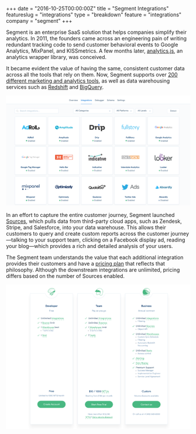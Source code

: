 +++
date = "2016-10-25T00:00:00Z"
title = "Segment Integrations"
featureslug = "integrations"
type = "breakdown"
feature = "integrations"
company = "segment"
+++

Segment is an enterprise SaaS solution that helps companies simplify their analytics. In 2011, the founders came across an engineering pain of writing redundant tracking code to send customer behavioral events to Google Analytics, MixPanel, and KISSmetrics. A few months later, [analytics.js](https://github.com/segmentio/analytics.js), an analytics wrapper library, was conceived.

It became evident the value of having the same, consistent customer data across all the tools that rely on them. Now, Segment supports over [200 different marketing and analytics tools](https://segment.com/integrations/?utm_campaign=enterprise-ready-2016&utm_medium=content-text&utm_source=enterprise-ready), as well as data warehousing services such as [Redshift](https://segment.com/warehouses/redshift/?utm_campaign=enterprise-ready-2016&utm_medium=content-text&utm_source=enterprise-ready) and [BigQuery](https://segment.com/warehouses/bigquery/?utm_campaign=enterprise-ready-2016&utm_medium=content-text&utm_source=enterprise-ready).

![Integrations on Segment's platform](./images/integrations.png)

In an effort to capture the entire customer journey, Segment launched [Sources](https://segment.com/sources/?utm_campaign=enterprise-ready-2016&utm_medium=content-text&utm_source=enterprise-ready), which pulls data from third-party cloud apps, such as Zendesk, Stripe, and Salesforce, into your data warehouse. This allows their customers to query and create custom reports across the customer journey—talking to your support team, clicking on a Facebook display ad,  reading your blog—which provides a rich and detailed analysis of your users.

The Segment team understands the value that each additional integration provides their customers and have a [pricing plan](https://segment.com/pricing/?utm_campaign=enterprise-ready-2016&utm_medium=content-text&utm_source=enterprise-ready) that reflects that philosophy. Although the downstream integrations are unlimited, pricing differs based on the number of Sources enabled.

![Segment's pricing plan](./images/pricing.png)
